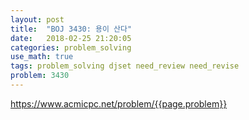```yaml
---
layout: post
title:  "BOJ 3430: 용이 산다"
date:   2018-02-25 21:20:05 
categories: problem_solving
use_math: true
tags: problem_solving djset need_review need_revise
problem: 3430
---
```


<a target="_blank" href="https://www.acmicpc.net/problem/{{page.problem}}">https://www.acmicpc.net/problem/{{page.problem}}</a><br/>

  